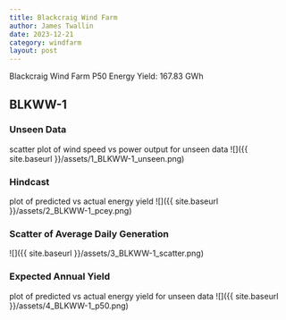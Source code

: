 ```yaml
---
title: Blackcraig Wind Farm
author: James Twallin
date: 2023-12-21
category: windfarm
layout: post
---
```

Blackcraig Wind Farm P50 Energy Yield: 167.83 GWh

BLKWW-1
-------------
### Unseen Data 
scatter plot of wind speed vs power output for unseen data
![]({{ site.baseurl }}/assets/1_BLKWW-1_unseen.png)
### Hindcast 
plot of predicted vs actual energy yield
![]({{ site.baseurl }}/assets/2_BLKWW-1_pcey.png)
### Scatter of Average Daily Generation 

![]({{ site.baseurl }}/assets/3_BLKWW-1_scatter.png)
### Expected Annual Yield 
plot of predicted vs actual energy yield for unseen data
![]({{ site.baseurl }}/assets/4_BLKWW-1_p50.png)

